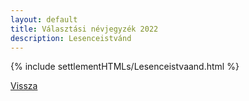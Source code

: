 ```yaml
---
layout: default
title: Választási névjegyzék 2022
description: Lesenceistvánd
---
```


{% include settlementHTMLs/Lesenceistvaand.html %}

[Vissza](./)